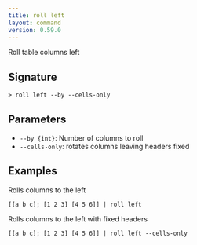 ```yaml
---
title: roll left
layout: command
version: 0.59.0
---
```


Roll table columns left

## Signature

```> roll left --by --cells-only```

## Parameters

 -  `--by {int}`: Number of columns to roll
 -  `--cells-only`: rotates columns leaving headers fixed

## Examples

Rolls columns to the left
```shell
[[a b c]; [1 2 3] [4 5 6]] | roll left
```

Rolls columns to the left with fixed headers
```shell
[[a b c]; [1 2 3] [4 5 6]] | roll left --cells-only
```

